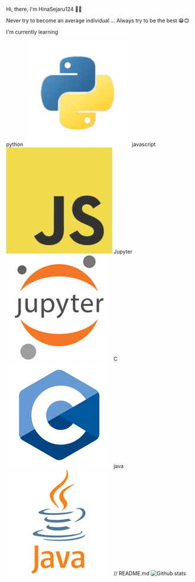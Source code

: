 Hi, there, I'm HinaSejaru124 👋🏾

Never try to become an average individual … Always try to be the best 😁🙃

I'm currently learning 

python ![](https://github.com/github/explore/blob/main/topics/python/python.png)
javascript ![](https://github.com/github/explore/blob/main/topics/javascript/javascript.png)
Jupyter ![](https://github.com/github/explore/blob/main/topics/jupyter-notebook/jupyter-notebook.png)
C ![](https://github.com/github/explore/blob/main/topics/c/c.png)
java ![](https://github.com/github/explore/blob/main/topics/java/java.png)
// README.md
![Github stats](https://github-readme-stats.vercel.app/api?username=HinaSejaru124&theme=DarkContrastshow_icons=true&count_private=true)
